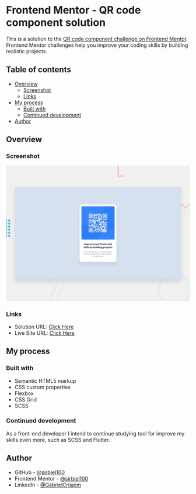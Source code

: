 # Frontend Mentor - QR code component solution

This is a solution to the [QR code component challenge on Frontend Mentor](https://www.frontendmentor.io/challenges/qr-code-component-iux_sIO_H). Frontend Mentor challenges help you improve your coding skills by building realistic projects. 

## Table of contents

- [Overview](#overview)
  - [Screenshot](#screenshot)
  - [Links](#links)
- [My process](#my-process)
  - [Built with](#built-with)
  - [Continued development](#continued-development)
- [Author](#author)

## Overview

### Screenshot

![Image](/images/desktop-preview.jpg)

### Links

- Solution URL: [Click Here](https://github.com/sirbiel100/Challenge--6)
- Live Site URL: [Click Here](https://sirbiel100.github.io/Challenge--6/)

## My process

### Built with

- Semantic HTML5 markup
- CSS custom properties
- Flexbox
- CSS Grid
- SCSS


### Continued development

As a front-end developer I intend to continue studying tool for improve my skills even more, such as SCSS and Flutter.


## Author

- GitHub - [@sirbiel100](https://github.com/sirbiel100)
- Frontend Mentor - [@sirbiel100](https://www.frontendmentor.io/home)
- LinkedIn - [@GabrielCrispim](https://www.linkedin.com/in/gabriel-crispim-5b6945221/)


